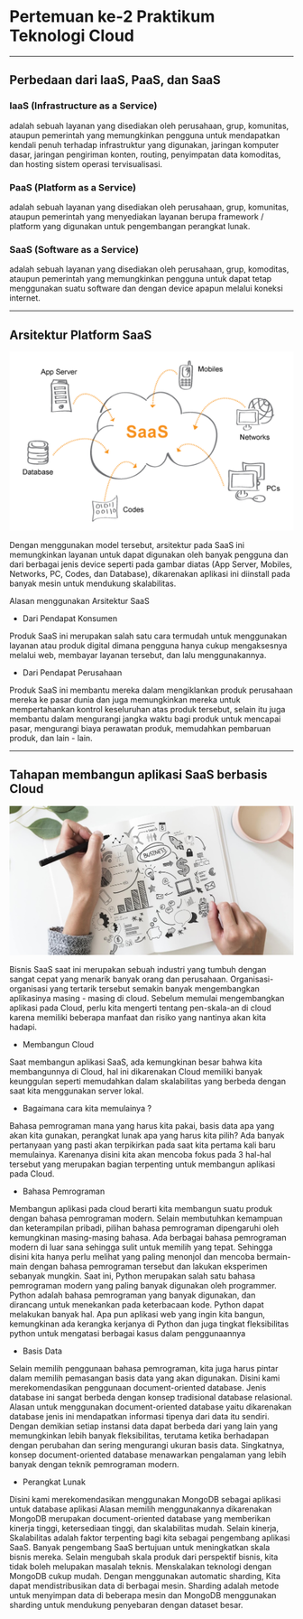 # Pertemuan ke-2 Praktikum Teknologi Cloud

---

## Perbedaan dari IaaS, PaaS, dan SaaS

### IaaS (Infrastructure as a Service)
adalah sebuah layanan yang disediakan oleh perusahaan, grup, komunitas, ataupun pemerintah yang memungkinkan pengguna untuk mendapatkan kendali penuh terhadap infrastruktur yang digunakan, jaringan komputer dasar, jaringan pengiriman konten, routing, penyimpatan data komoditas, dan hosting sistem operasi tervisualisasi.

### PaaS (Platform as a Service)
adalah sebuah layanan yang disediakan oleh perusahaan, grup, komunitas, ataupun pemerintah yang menyediakan layanan berupa framework / platform yang digunakan untuk pengembangan perangkat lunak.

### SaaS (Software as a Service)
adalah sebuah layanan yang disediakan oleh perusahaan, grup, komoditas, ataupun pemerintah yang memungkinkan pengguna untuk dapat tetap menggunakan suatu software dan dengan device apapun melalui koneksi internet.

---

## Arsitektur Platform SaaS

![Arsitektur SaaS](https://github.com/amharnh/tekn-cloud-computing/blob/master/minggu-02/Image/saas-arsitektur.png)

Dengan menggunakan model tersebut, arsitektur pada SaaS ini memungkinkan layanan untuk dapat digunakan oleh banyak pengguna dan dari berbagai jenis device seperti pada gambar diatas (App Server, Mobiles, Networks, PC, Codes, dan Database), dikarenakan aplikasi ini diinstall pada banyak mesin untuk mendukung skalabilitas.

Alasan menggunakan Arsitektur SaaS

- Dari Pendapat Konsumen

Produk SaaS ini merupakan salah satu cara termudah untuk menggunakan layanan atau produk digital dimana pengguna hanya cukup mengaksesnya melalui web, membayar layanan tersebut, dan lalu menggunakannya.

- Dari Pendapat Perusahaan

Produk SaaS ini membantu mereka dalam mengiklankan produk perusahaan mereka ke pasar dunia dan juga memungkinkan mereka untuk mempertahankan kontrol keseluruhan atas produk tersebut, selain itu juga membantu dalam mengurangi jangka waktu bagi produk untuk mencapai pasar, mengurangi biaya perawatan produk, memudahkan pembaruan produk, dan lain - lain.


---

## Tahapan membangun aplikasi SaaS berbasis Cloud

![Membangun SaaS](https://github.com/amharnh/tekn-cloud-computing/blob/master/minggu-02/Image/membangun-saas.png)

Bisnis SaaS saat ini merupakan sebuah industri yang tumbuh dengan sangat cepat yang menarik banyak orang dan perusahaan. Organisasi-organisasi yang tertarik tersebut semakin banyak mengembangkan aplikasinya masing - masing di cloud. Sebelum memulai mengembangkan aplikasi pada Cloud, perlu kita mengerti tentang pen-skala-an di cloud karena memiliki beberapa manfaat dan risiko yang nantinya akan kita hadapi.

- Membangun Cloud

Saat membangun aplikasi SaaS, ada kemungkinan besar bahwa kita membangunnya di Cloud, hal ini dikarenakan Cloud memiliki banyak keunggulan seperti memudahkan dalam skalabilitas yang berbeda dengan saat kita menggunakan server lokal.

- Bagaimana cara kita memulainya ?

Bahasa pemrograman mana yang harus kita pakai, basis data apa yang akan kita gunakan, perangkat lunak apa yang harus kita pilih? Ada banyak pertanyaan yang pasti akan terpikirkan pada saat kita pertama kali baru memulainya. Karenanya disini kita akan mencoba fokus pada 3 hal-hal tersebut yang merupakan bagian terpenting untuk membangun aplikasi pada Cloud.

- Bahasa Pemrograman

Membangun aplikasi pada cloud berarti kita membangun suatu produk dengan bahasa pemrograman modern. Selain membutuhkan kemampuan dan keterampilan pribadi, pilihan bahasa pemrograman dipengaruhi oleh kemungkinan masing-masing bahasa. Ada berbagai bahasa pemrograman modern di luar sana sehingga sulit untuk memilih yang tepat. Sehingga disini kita hanya perlu melihat yang paling menonjol dan mencoba bermain-main dengan bahasa pemrograman tersebut dan lakukan eksperimen sebanyak mungkin.
Saat ini, Python merupakan salah satu bahasa pemrograman modern yang paling banyak digunakan oleh programmer. Python adalah bahasa pemrograman yang banyak digunakan, dan dirancang untuk menekankan pada keterbacaan kode. Python dapat melakukan banyak hal. Apa pun aplikasi web yang ingin kita bangun, kemungkinan ada kerangka kerjanya di Python dan juga tingkat fleksibilitas python untuk mengatasi berbagai kasus dalam penggunaannya

- Basis Data

Selain memilih penggunaan bahasa pemrograman, kita juga harus pintar dalam memilih pemasangan basis data yang akan digunakan. Disini kami merekomendasikan penggunaan document-oriented database. Jenis database ini sangat berbeda dengan konsep tradisional database relasional.
Alasan untuk menggunakan document-oriented database yaitu dikarenakan database jenis ini mendapatkan informasi tipenya dari data itu sendiri. Dengan demikian setiap instansi data dapat berbeda dari yang lain yang memungkinkan lebih banyak fleksibilitas, terutama ketika berhadapan dengan perubahan dan sering mengurangi ukuran basis data.
Singkatnya, konsep document-oriented database menawarkan pengalaman yang lebih banyak dengan teknik pemrograman modern.

- Perangkat Lunak

Disini kami merekomendasikan menggunakan MongoDB sebagai aplikasi untuk database aplikasi
Alasan memilih menggunakannya dikarenakan MongoDB merupakan document-oriented database yang memberikan kinerja tinggi, ketersediaan tinggi, dan skalabilitas mudah. Selain kinerja, Skalabilitas adalah faktor terpenting bagi kita sebagai pengembang aplikasi SaaS.
Banyak pengembang SaaS bertujuan untuk meningkatkan skala bisnis mereka. Selain mengubah skala produk dari perspektif bisnis, kita tidak boleh melupakan masalah teknis. Menskalakan teknologi dengan MongoDB cukup mudah. Dengan menggunakan automatic sharding, Kita dapat mendistribusikan data di berbagai mesin.
Sharding adalah metode untuk menyimpan data di beberapa mesin dan MongoDB menggunakan sharding untuk mendukung penyebaran dengan dataset besar.


